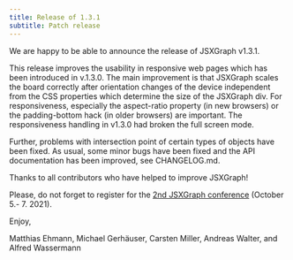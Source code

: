 ```yaml
---
title: Release of 1.3.1
subtitle: Patch release
---
```


We are happy to be able to announce the release of JSXGraph v1.3.1.

This release improves the usability in responsive web pages which has been introduced in v.1.3.0.
The main improvement is that JSXGraph scales the board correctly after orientation changes of the device independent from the CSS properties which determine the size of the JSXGraph div. For responsiveness, especially the aspect-ratio property (in new browsers) or the padding-bottom hack (in older browsers) are important. The responsiveness handling in v1.3.0 had broken the full screen mode.

Further, problems with intersection point of certain types of objects have been fixed. As usual, some minor bugs have been fixed and the API documentation has been improved, see CHANGELOG.md.

Thanks to all contributors who have helped to improve JSXGraph!

Please, do not forget to register for the [2nd JSXGraph conference](https://jsxgraph.org/conf2021) (October 5.- 7. 2021).

Enjoy,

Matthias Ehmann, Michael Gerhäuser, Carsten Miller, Andreas Walter, and Alfred Wassermann
